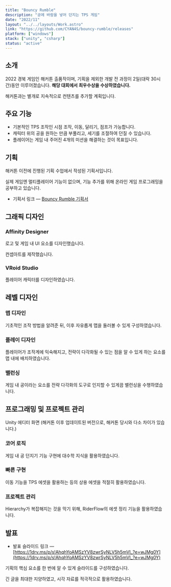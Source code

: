 ```yaml
---
title: "Bouncy Rumble"
description: "공에 바람을 넣어 던지는 TPS 게임"
date: "2022/11"
layout: "../../layouts/Work.astro"
link: "https://github.com/CYAN4S/bouncy-rumble/releases"
platform: ["windows"]
stack: ["unity", "csharp"]
status: "active"
---
```


## 소개

2022 경북 게임인 해커톤 출품작이며, 기획을 제외한 개발 전 과정이 2일(대락 30시간)동안 이루어졌습니다. **해당 대회에서 최우수상을 수상하였습니다.**

해커톤과는 별개로 지속적으로 컨텐츠를 추가할 계획입니다.

## 주요 기능

- 기본적인 TPS 조작인 시점 조작, 이동, 달리기, 점프가 가능합니다.
- 캐릭터 위의 공을 원하는 만큼 부풀리고, 세기를 조절하여 던질 수 있습니다.
- 플레이어는 게임 내 주어진 4개의 미션을 해결하는 것이 목표입니다.

## 기획

해커톤 이전에 진행된 기획 수업에서 작성된 기획서입니다.

실제 게임엔 멀티플레이어 기능이 없으며, 기능 추가를 위해 온라인 게임 프로그래밍을 공부하고 있습니다.

- 기획서 링크 — [Bouncy Rumble 기획서](https://www.notion.so/Bouncy-Rumble-f10fc0a27b0142ab9891ec4a025661e9)

## 그래픽 디자인

### Affinity Designer

로고 및 게임 내 UI 요소를 디자인했습니다.

컨셉아트를 제작했습니다.

### VRoid Studio

플레이어 캐릭터를 디자인하였습니다.

## 레벨 디자인

### 맵 디자인

기초적인 조작 방법을 알려준 뒤, 이후 자유롭게 맵을 둘러볼 수 있게 구성하였습니다.

### 플레이 디자인

플레이어가 조작계에 익숙해지고, 전략이 다각화될 수 있는 점을 알 수 있게 하는 요소를 맵 내에 배치하였습니다.

### 밸런싱

게임 내 공이라는 요소를 전략 다각화의 도구로 인지할 수 있게끔 밸런싱을 수행하였습니다.

## 프로그래밍 및 프로젝트 관리

Unity 에디터 화면 (해커톤 이후 업데이트된 버전으로, 해커톤 당시와 다소 차이가 있습니다.)

### 코어 로직

게임 내 공 던지기 기능 구현에 대수학 지식을 활용하였습니다.

### 빠른 구현

이동 기능을 TPS 에셋을 활용하는 등의 상용 에셋을 적절히 활용하였습니다.

### 프로젝트 관리

Hierarchy가 복잡해지는 것을 막기 위해, RiderFlow의 에셋 정리 기능을 활용하였습니다.

## 발표

- 발표 슬라이드 링크 — [https://1drv.ms/p/s!AhqhYoAMSzYV8zwrSyNLV5h5mVI_?e=wJMg0Y](https://1drv.ms/p/s!AhqhYoAMSzYV8zwrSyNLV5h5mVI_?e=wJMg0Y)

기획의 핵심 요소를 한 번에 알 수 있게 슬라이드를 구성하였습니다.

긴 글을 최대한 지양하였고, 시각 자료를 적극적으로 활용하였습니다.